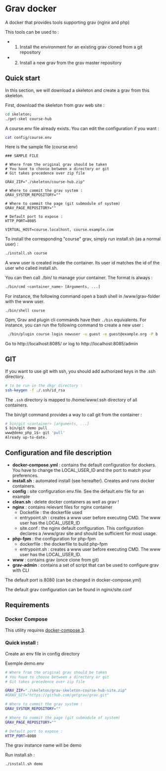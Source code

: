 # Grav docker
A docker that provides tools supporting grav (nginx and php)

This tools can be used to :
+ 1) Install the environment for an existing grav cloned from a git repository
+ 2) Install a new grav from the grav master repository

## Quick start

In this section, we will download a skeleton and create a grav from this skeleton.

First, download the skeleton from grav web site :
```bash
cd skeleton;
./get-skel course-hub
```

A course.env file already exists. You can edit the configuration if you want :
```bash
cat config/course.env
```

Here is the sample file (course.env)
```markup
### SAMPLE FILE

# Where from the original grav should be taken
# You have to choose between a directory or git
# Git takes precedence over zip file

GRAV_ZIP="./skeleton/course-hub.zip"

# Where to commit the grav system :
GRAV_SYSTEM_REPOSITORY=""

# Where to commit the page (git submodule of system)
GRAV_PAGE_REPOSITORY=""

# Default port to expose :
HTTP_PORT=8085

VIRTUAL_HOST=course.localhost, course.example.com
```


To install the corresponding "course" grav, simply run install.sh (as a normal user) :

```bash
./install.sh course
```

A www user is created inside the container. Its user id matches the id of the user who called install.sh.

You can then call ./bin/<cmd> to manage your container. The format is always :
```bash
./bin/cmd <container_name> [Arguments, ...]
```

For instance, the following command open a bash shell in /www/grav-folder with the www user.
```
./bin/shell course
```

Gpm, Grav and plugin cli commands have their `./bin` equivalents. For instance, you can run the following command to create a new user :

```bash
 ./bin/plugin course login newuser -u guest -e guest@example.org -P b -N "Guest" -p 'Passw0rd'
 ```

Go to http://localhost:8085/ or log to http://localhost:8085/admin

## GIT

If you want to use git with ssh, you should add authorized keys in the .ssh directory.

```bash
# to be run in the dkgr directory :
ssh-keygen -f ./.ssh/id_rsa
```

The `.ssh` directory is mapped to /home/www/.ssh directory of all containers.

The bin/git command provides a way to call git from the container :

```bash
# bin/git <container> [arguments, ...]
$ bin/git demo pull
www@demo_php_1$> git 'pull'
Already up-to-date.
```



## Configuration and file description

+ **docker-compose.yml** : contains the default configuration for dockers. You have to change the LOCAL_USER_ID and the port to match your preferences.
+ **install.sh** : automated install (see hereafter). Creates and runs docker containers.
+ **config** : site configuration env.file. See the default.env file for an example
+ **clean.sh** : delete docker containers as well as grav !
+ **nginx** : contains relevant files for nginx container
    + Dockefile : the dockerfile used
    + entrypoint.sh : creates a www user before executing CMD. The www user has the LOCAL_USER_ID
    + site.conf : the nginx default configuration. This configuration declares a /www/grav site and should be sufficient for most usage.
+ **php-fpm** : the configuration for php-fpm
    + dockerfile : the dockerfile to build php-fpm
    + entrypoint.sh : creates a www user before executing CMD. The www user has the LOCAL_USER_ID.
+ **www** : contains grav (once clone from git)
+ **grav-admin** : contains a set of script that can be used to configure grav with CLI

The default port is 8080 (can be changed in docker-compose.yml)

The default grav configuration can be found in nginx/site.conf




## Requirements
### Docker Compose
This utility requires [docker-compose 3](https://docs.docker.com/compose/install/).


### Quick install :

Create an env file in config directory

Exemple demo.env
```bash
# Where from the original grav should be taken
# You have to choose between a directory or git
# Git takes precedence over zip file

GRAV_ZIP="./skeleton/grav-skeleton-course-hub-site.zip"
#GRAV_GIT="https://github.com/getgrav/grav.git"

# Where to commit the grav system :
GRAV_SYSTEM_REPOSITORY=""

# Where to commit the page (git submodule of system)
GRAV_PAGE_REPOSITORY=""

# Default port to expose :
HTTP_PORT=8080
```

The grav instance name will be demo

Run install.sh :
```bash
./install.sh demo
```
